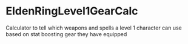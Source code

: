 # EldenRingLevel1GearCalc
Calculator to tell which weapons and spells a level 1 character can use based on stat boosting gear they have equipped
